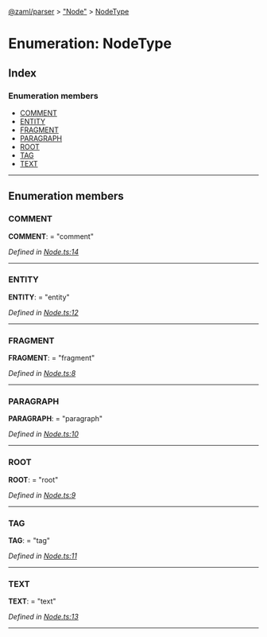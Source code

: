 [@zaml/parser](../README.md) > ["Node"](../modules/_node_.md) > [NodeType](../enums/_node_.nodetype.md)

# Enumeration: NodeType

## Index

### Enumeration members

* [COMMENT](_node_.nodetype.md#comment)
* [ENTITY](_node_.nodetype.md#entity)
* [FRAGMENT](_node_.nodetype.md#fragment)
* [PARAGRAPH](_node_.nodetype.md#paragraph)
* [ROOT](_node_.nodetype.md#root)
* [TAG](_node_.nodetype.md#tag)
* [TEXT](_node_.nodetype.md#text)

---

## Enumeration members

<a id="comment"></a>

###  COMMENT

**COMMENT**:  = "comment"

*Defined in [Node.ts:14](https://github.com/nexushubs/zaml-lang/blob/dba599e/packages/zaml-parser/src/Node.ts#L14)*

___
<a id="entity"></a>

###  ENTITY

**ENTITY**:  = "entity"

*Defined in [Node.ts:12](https://github.com/nexushubs/zaml-lang/blob/dba599e/packages/zaml-parser/src/Node.ts#L12)*

___
<a id="fragment"></a>

###  FRAGMENT

**FRAGMENT**:  = "fragment"

*Defined in [Node.ts:8](https://github.com/nexushubs/zaml-lang/blob/dba599e/packages/zaml-parser/src/Node.ts#L8)*

___
<a id="paragraph"></a>

###  PARAGRAPH

**PARAGRAPH**:  = "paragraph"

*Defined in [Node.ts:10](https://github.com/nexushubs/zaml-lang/blob/dba599e/packages/zaml-parser/src/Node.ts#L10)*

___
<a id="root"></a>

###  ROOT

**ROOT**:  = "root"

*Defined in [Node.ts:9](https://github.com/nexushubs/zaml-lang/blob/dba599e/packages/zaml-parser/src/Node.ts#L9)*

___
<a id="tag"></a>

###  TAG

**TAG**:  = "tag"

*Defined in [Node.ts:11](https://github.com/nexushubs/zaml-lang/blob/dba599e/packages/zaml-parser/src/Node.ts#L11)*

___
<a id="text"></a>

###  TEXT

**TEXT**:  = "text"

*Defined in [Node.ts:13](https://github.com/nexushubs/zaml-lang/blob/dba599e/packages/zaml-parser/src/Node.ts#L13)*

___

